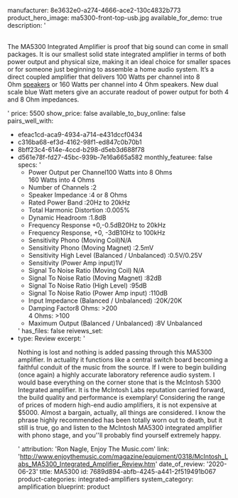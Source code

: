 manufacturer: 8e3632e0-a274-4666-ace2-130c4832b773
product_hero_image: ma5300-front-top-usb.jpg
available_for_demo: true
description: '<p><a href="https://www.mcintoshlabs.com/brand/news/MA5300-Stereo-plus"></a>&nbsp;<br>The MA5300 Integrated Amplifier is proof that big sound can come in small packages. It is our smallest solid state integrated amplifier in terms of both power output and physical size, making it an ideal choice for smaller spaces or for someone just beginning to assemble a home audio system. It’s a direct coupled amplifier that delivers 100 Watts per channel into 8 Ohm&nbsp;<a href="https://www.mcintoshlabs.com/products/speakers">speakers</a>&nbsp;or 160 Watts per channel into 4 Ohm speakers. New dual scale blue Watt meters give an accurate readout of power output for both 4 and 8 Ohm impedances.</p>'
price: 5500
show_price: false
available_to_buy_online: false
pairs_well_with:
  - efeac1cd-aca9-4934-a714-e431dccf0434
  - c316ba68-ef3d-4162-98f1-ed847c0b70b1
  - 8bff23c4-614e-4ccd-b298-d5eb3d688f78
  - d561e78f-fd27-45bc-939b-7e16a665a582
monthly_featuree: false
specs: '<ul><li>Power Output per Channel100 Watts into 8 Ohms<br>160 Watts into 4 Ohms</li><li>Number of Channels :2</li><li>Speaker Impedance :4 or 8 Ohms</li><li>Rated Power Band :20Hz to 20kHz</li><li>Total Harmonic Distortion :0.005%</li><li>Dynamic Headroom :1.8dB</li><li>Frequency Response +0,-0.5dB20Hz to 20kHz</li><li>Frequency Response, +0, -3dB10Hz to 100kHz</li><li>Sensitivity Phono (Moving Coil)N/A</li><li>Sensitivity Phono (Moving Magnet) :2.5mV</li><li>Sensitivity High Level (Balanced / Unbalanced) :0.5V/0.25V</li><li>Sensitivity (Power Amp input)1V</li><li>Signal To Noise Ratio (Moving Coil) N/A</li><li>Signal To Noise Ratio (Moving Magnet) :82dB</li><li>Signal To Noise Ratio (High Level) :95dB</li><li>Signal To Noise Ratio (Power Amp input) :110dB</li><li>Input Impedance (Balanced / Unbalanced) :20K/20K</li><li>Damping Factor8 Ohms: &gt;200<br>4 Ohms: &gt;100</li><li>Maximum Output (Balanced / Unbalanced) :8V Unbalanced</li></ul>'
has_files: false
reivews_set:
  -
    type: Review
    excerpt: '<p>Nothing is lost and nothing is added passing through this MA5300 amplifier. In actuality it functions like a central switch board becoming a faithful conduit of the music from the source. If I were to begin building (once again) a highly accurate laboratory reference audio system. I would base everything on the corner stone that is the McIntosh 5300 Integrated amplifier. It is the McIntosh Labs reputation carried forward, the build quality and performance is exemplary! Considering the range of prices of modern high-end audio amplifiers, it is not expensive at $5000. Almost a bargain, actually, all things are considered. I know the phrase highly recommended has been totally worn out to death, but it still is true, go and listen to the McIntosh MA5300 integrated amplifier with phono stage, and you''ll probably find yourself extremely happy.</p>'
    attribution: 'Ron Nagle, Enjoy The Music.com'
    link: 'http://www.enjoythemusic.com/magazine/equipment/0318/McIntosh_Labs_MA5300_Integrated_Amplifier_Review.htm'
    date_of_review: '2020-06-23'
title: MA5300
id: 7689d894-abfb-4245-a441-2f519491b067
product-categories: integrated-amplifiers
system_category: amplification
blueprint: product
